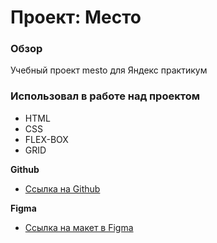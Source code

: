 # Проект: Место

### Обзор
Учебный проект mesto для Яндекс практикум

### Использовал в работе над проектом
* HTML
* CSS
* FLEX-BOX
* GRID


**Github**
* [Ссылка на Github](https://github.com/frogman963/mesto-project)


**Figma**

* [Ссылка на макет в Figma](https://www.figma.com/file/2cn9N9jSkmxD84oJik7xL7/JavaScript.-Sprint-4?node-id=0%3A1)






